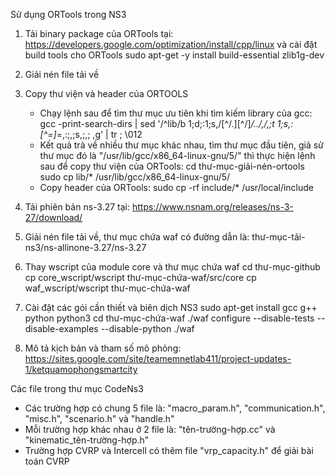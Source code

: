 Sử dụng ORTools trong NS3
1. Tải binary package của ORTools tại: https://developers.google.com/optimization/install/cpp/linux và cài đặt build tools cho ORTools
	sudo apt-get -y install build-essential zlib1g-dev
2. Giải nén file tải về
3. Copy thư viện và header của ORTOOLS
	- Chạy lệnh sau để tìm thư mục ưu tiên khi tìm kiếm library của gcc:
		gcc -print-search-dirs | sed '/^lib/b 1;d;:1;s,/[^/.][^/]*/\.\./,/,;t 1;s,:[^=]*=,:;,;s,;,;  ,g' | tr \; \\012
	- Kết quả trả về nhiều thư mục khác nhau, tìm thư mục đầu tiên, giả sử thư mục đó là "/usr/lib/gcc/x86_64-linux-gnu/5/" thì thực hiện lệnh sau để copy thư viện của ORTools:
		cd thư-mục-giải-nén-ortools
		sudo cp lib/* /usr/lib/gcc/x86_64-linux-gnu/5/
	- Copy header của ORTools:
		sudo cp -rf include/* /usr/local/include
4. Tải phiên bản ns-3.27 tại: https://www.nsnam.org/releases/ns-3-27/download/
5. Giải nén file tải về, thư mục chứa waf có đường dẫn là: thư-mục-tải-ns3/ns-allinone-3.27/ns-3.27
6. Thay wscript của module core và thư mục chứa waf
	cd thư-mục-github
	cp core_wscript/wscript thư-mục-chứa-waf/src/core
	cp waf_wscript/wscript thư-mục-chứa-waf
7. Cài đặt các gói cần thiết và biên dịch NS3
	sudo apt-get install gcc g++ python python3
	cd thư-mục-chứa-waf
	./waf configure --disable-tests --disable-examples --disable-python
	./waf
	
8. Mô tả kịch bản và tham số mô phỏng: https://sites.google.com/site/teamemnetlab411/project-updates-1/ketquamophongsmartcity

Các file trong thư mục CodeNs3
- Các trường hợp có chung 5 file là: "macro_param.h", "communication.h", "misc.h", "scenario.h" và "handle.h"
- Mỗi trường hợp khác nhau ở 2 file là: "tên-trường-hợp.cc" và "kinematic_tên-trường-hợp.h"
- Trường hợp CVRP và Intercell có thêm file "vrp_capacity.h" để giải bài toán CVRP